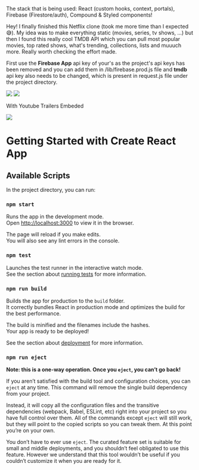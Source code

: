 The stack that is being used: React (custom hooks, context, portals), Firebase (Firestore/auth), Compound & Styled components!

Hey! I finally finished this Netflix clone (took me more time than I expected 😅). My idea was to make everything static (movies, series, tv shows, ...) but then I found this really cool TMDB API which you can pull most popular movies, top rated shows, what's trending, collections, lists and muuuch more. Really worth checking the effort made.

First use the <b>Firebase App</b> api key of your's as the project's api keys has been removed and you can add them in /lib/firebase.prod.js file and <b>tmdb</b> api key also needs to be changed, which is present in request.js file under the project directory.

<img src="/images/demo1.png">

<img src="/images/demo2.png">

With Youtube Trailers Embeded

<img src="/images/demo3.png">


# Getting Started with Create React App

 

## Available Scripts

In the project directory, you can run:

### `npm start`

Runs the app in the development mode.\
Open [http://localhost:3000](http://localhost:3000) to view it in the browser.

The page will reload if you make edits.\
You will also see any lint errors in the console.

### `npm test`

Launches the test runner in the interactive watch mode.\
See the section about [running tests](https://facebook.github.io/create-react-app/docs/running-tests) for more information.

### `npm run build`

Builds the app for production to the `build` folder.\
It correctly bundles React in production mode and optimizes the build for the best performance.

The build is minified and the filenames include the hashes.\
Your app is ready to be deployed!

See the section about [deployment](https://facebook.github.io/create-react-app/docs/deployment) for more information.

### `npm run eject`

**Note: this is a one-way operation. Once you `eject`, you can’t go back!**

If you aren’t satisfied with the build tool and configuration choices, you can `eject` at any time. This command will remove the single build dependency from your project.

Instead, it will copy all the configuration files and the transitive dependencies (webpack, Babel, ESLint, etc) right into your project so you have full control over them. All of the commands except `eject` will still work, but they will point to the copied scripts so you can tweak them. At this point you’re on your own.

You don’t have to ever use `eject`. The curated feature set is suitable for small and middle deployments, and you shouldn’t feel obligated to use this feature. However we understand that this tool wouldn’t be useful if you couldn’t customize it when you are ready for it.
 

 

 
 
